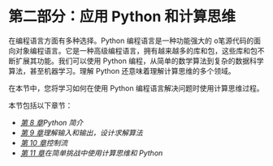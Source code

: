 # 第二部分：应用 Python 和计算思维

在编程语言方面有多种选择。Python 编程语言是一种功能强大的 o笔源代码的面向对象编程语言。它是一种高级编程语言，拥有越来越多的库和包，这些库和包不断扩展其功能。我们可以使用 Python 编程，从简单的数学算法到复杂的数据科学算法，甚至机器学习。理解 Python 还意味着理解计算思维的多个领域。

在本节中，您将学习如何在使用 Python 编程语言解决问题时使用计算思维过程。

本节包括以下章节：

*   [*第 8 章*](08.html#_idTextAnchor114)*Python 简介*
*   [*第 9 章*](09.html#_idTextAnchor134)*理解输入和输出，设计求解算法*
*   [*第 10 章*](10.html#_idTextAnchor142)*控制流*
*   [*第 11 章*](11.html#_idTextAnchor151)*在简单挑战中使用计算思维和 Python*